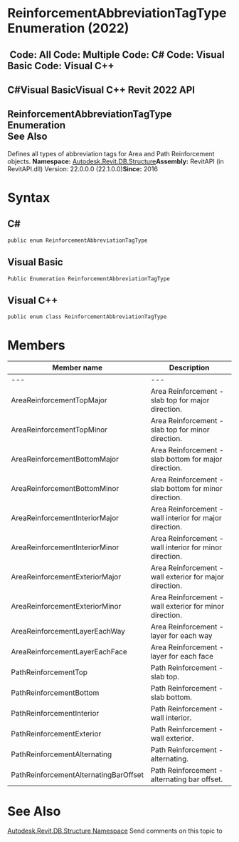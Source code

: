 # ReinforcementAbbreviationTagType Enumeration (2022)

﻿
 Code: All Code: Multiple Code: C# Code: Visual Basic Code: Visual C++   
---  
C#Visual BasicVisual C++
Revit 2022 API  
---  
ReinforcementAbbreviationTagType Enumeration  
See Also  
---  
Defines all types of abbreviation tags for Area and Path Reinforcement objects. 
**Namespace:** [Autodesk.Revit.DB.Structure](d586b341-f687-9d90-e96d-255806b7d4fc.md "Autodesk.Revit.DB.Structure Namespace")**Assembly:** RevitAPI (in RevitAPI.dll) Version: 22.0.0.0 (22.1.0.0)**Since:** 2016 
# Syntax
C#  
---  
```text
public enum ReinforcementAbbreviationTagType
```
  
Visual Basic  
---  
```text
Public Enumeration ReinforcementAbbreviationTagType
```
  
Visual C++  
---  
```text
public enum class ReinforcementAbbreviationTagType
```
  
# Members
| Member name | Description |
| --- | --- |
| --- | --- |
| AreaReinforcementTopMajor | Area Reinforcement - slab top for major direction. |
| AreaReinforcementTopMinor | Area Reinforcement - slab top for minor direction. |
| AreaReinforcementBottomMajor | Area Reinforcement - slab bottom for major direction. |
| AreaReinforcementBottomMinor | Area Reinforcement - slab bottom for minor direction. |
| AreaReinforcementInteriorMajor | Area Reinforcement - wall interior for major direction. |
| AreaReinforcementInteriorMinor | Area Reinforcement - wall interior for minor direction. |
| AreaReinforcementExteriorMajor | Area Reinforcement - wall exterior for major direction. |
| AreaReinforcementExteriorMinor | Area Reinforcement - wall exterior for minor direction. |
| AreaReinforcementLayerEachWay | Area Reinforcement - layer for each way |
| AreaReinforcementLayerEachFace | Area Reinforcement - layer for each face |
| PathReinforcementTop | Path Reinforcement - slab top. |
| PathReinforcementBottom | Path Reinforcement - slab bottom. |
| PathReinforcementInterior | Path Reinforcement - wall interior. |
| PathReinforcementExterior | Path Reinforcement - wall exterior. |
| PathReinforcementAlternating | Path Reinforcement - alternating. |
| PathReinforcementAlternatingBarOffset | Path Reinforcement - alternating bar offset. |

# See Also
[Autodesk.Revit.DB.Structure Namespace](d586b341-f687-9d90-e96d-255806b7d4fc.md "Autodesk.Revit.DB.Structure Namespace")
Send comments on this topic to 